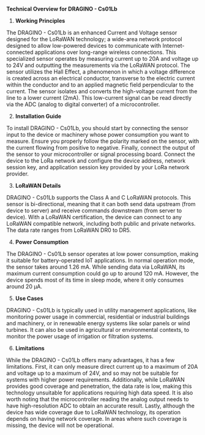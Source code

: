 **Technical Overview for DRAGINO - Cs01Lb**

1. **Working Principles**

The DRAGINO - Cs01Lb is an enhanced Current and Voltage sensor designed for the LoRaWAN technology; a wide-area network protocol designed to allow low-powered devices to communicate with Internet-connected applications over long-range wireless connections. This specialized sensor operates by measuring current up to 20A and voltage up to 24V and outputting the measurements via the LoRaWAN protocol. The sensor utilizes the Hall Effect, a phenomenon in which a voltage difference is created across an electrical conductor, transverse to the electric current within the conductor and to an applied magnetic field perpendicular to the current. The sensor isolates and converts the high-voltage current from the line to a lower current (2mA). This low-current signal can be read directly via the ADC (analog to digital converter) of a microcontroller.

2. **Installation Guide**

To install DRAGINO - Cs01Lb, you should start by connecting the sensor input to the device or machinery whose power consumption you want to measure. Ensure you properly follow the polarity marked on the sensor, with the current flowing from positive to negative. Finally, connect the output of the sensor to your microcontroller or signal processing board. Connect the device to the LoRa network and configure the device address, network session key, and application session key provided by your LoRa network provider.

3. **LoRaWAN Details**

DRAGINO - Cs01Lb supports the Class A and C LoRaWAN protocols. This sensor is bi-directional, meaning that it can both send data upstream (from device to server) and receive commands downstream (from server to device). With a LoRaWAN certification, the device can connect to any LoRaWAN compatible network, including both public and private networks. The data rate ranges from LoRaWAN DR0 to DR5. 

4. **Power Consumption**

The DRAGINO - Cs01Lb sensor operates at low power consumption, making it suitable for battery-operated IoT applications. In normal operation mode, the sensor takes around 1.26 mA. While sending data via LoRaWAN, its maximum current consumption could go up to around 120 mA. However, the device spends most of its time in sleep mode, where it only consumes around 20 μA. 

5. **Use Cases**

DRAGINO - Cs01Lb is typically used in utility management applications, like monitoring power usage in commercial, residential or industrial buildings and machinery, or in renewable energy systems like solar panels or wind turbines. It can also be used in agricultural or environmental contexts, to monitor the power usage of irrigation or filtration systems.

6. **Limitations**

While the DRAGINO - Cs01Lb offers many advantages, it has a few limitations. First, it can only measure direct current up to a maximum of 20A and voltage up to a maximum of 24V, and so may not be suitable for systems with higher power requirements. Additionally, while LoRaWAN provides good coverage and penetration, the data rate is low, making this technology unsuitable for applications requiring high data speed. It is also worth noting that the microcontroller reading the analog output needs to have high-resolution ADC to obtain an accurate result. Lastly, although the device has wide coverage due to LoRaWAN technology, its operation depends on having network coverage. In areas where such coverage is missing, the device will not be operational.